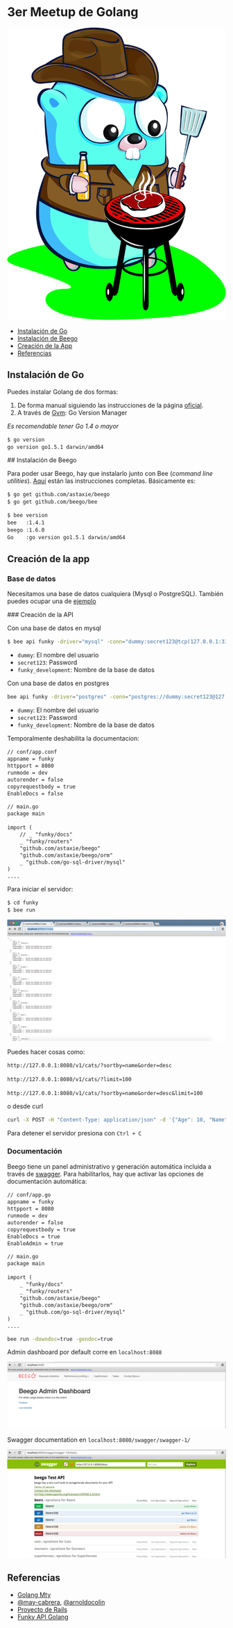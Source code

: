 # 3er Meetup de Golang

![Gopher Mty](mty_gopher.jpg)


- [Instalación de Go](#instalación-de-go)
- [Instalación de Beego](#instalación-de-beego)
- [Creación de la App](#creación-de-la-app)
- [Referencias](#referencias)

## Instalación de Go

Puedes instalar Golang de dos formas:

1. De forma manual siguiendo las instrucciones de la página [oficial](https://golang.org/doc/install).  
2. A través de [Gvm](https://github.com/moovweb/gvm): Go Version Manager

*Es recomendable tener Go 1.4 o mayor*

```bash
$ go version
go version go1.5.1 darwin/amd64
```

## Instalación de Beego

Para poder usar Beego, hay que instalarlo junto con Bee (*command line utilities*). [Aquí](http://beego.me/quickstart) están las instrucciones completas. Básicamente es:

```bash
$ go get github.com/astaxie/beego
$ go get github.com/beego/bee
```

```bash
$ bee version
bee   :1.4.1
beego :1.6.0
Go    :go version go1.5.1 darwin/amd64
```

## Creación de la app



### Base de datos

Necesitamos una base de datos cualquiera (Mysql o PostgreSQL). También puedes ocupar una de [ejemplo](https://dev.mysql.com/doc/employee/en/employees-installation.html)


### Creación de la API

Con una base de datos en mysql

```bash
$ bee api funky -driver="mysql" -conn="dummy:secret123@tcp(127.0.0.1:3306)/funky_development"
```

- `dummy`: El nombre del usuario
- `secret123`: Password
- `funky_development`: Nombre de la base de datos

Con una base de datos en postgres

```bash
bee api funky -driver="postgres" -conn="postgres://dummy:secret123@127.0.0.1:5432)/funky_development
```

- `dummy`: El nombre del usuario
- `secret123`: Password
- `funky_development`: Nombre de la base de datos


Temporalmente deshabilita la documentacion:

```golang
// conf/app.conf
appname = funky
httpport = 8080
runmode = dev
autorender = false
copyrequestbody = true
EnableDocs = false
```

```
// main.go
package main

import (
	// _ "funky/docs"
	_ "funky/routers"
	"github.com/astaxie/beego"
	"github.com/astaxie/beego/orm"
	_ "github.com/go-sql-driver/mysql"
)
....
```

Para iniciar el servidor:

```bash
$ cd funky
$ bee run
```

![](beego_screenshot.png)

Puedes hacer cosas como:

```
http://127.0.0.1:8080/v1/cats/?sortby=name&order=desc

http://127.0.0.1:8080/v1/cats/?limit=100

http://127.0.0.1:8080/v1/cats/?sortby=name&order=desc&limit=100
```

o desde curl

```bash
curl -X POST -H "Content-Type: application/json" -d '{"Age": 10, "Name": "Grumpyy", "CreatedAt": "2016-03-03T22:12:17-06:00", "UpdatedAt": "2016-03-03T22:12:17-06:00"}' http://127.0.0.1:8080/v1/cats/
```

Para detener el servidor presiona con `Ctrl + C`


### Documentación 

Beego tiene un panel administrativo y generación automática incluida a través de [swagger](http://swagger.io). Para habilitarlos, hay que activar las opciones de documentación automática:

```golang
// conf/app.go
appname = funky
httpport = 8080
runmode = dev
autorender = false
copyrequestbody = true
EnableDocs = true
EnableAdmin = true
```

```golang
// main.go
package main

import (
	_ "funky/docs"
	_ "funky/routers"
	"github.com/astaxie/beego"
	"github.com/astaxie/beego/orm"
	_ "github.com/go-sql-driver/mysql"
)
....
```

```bash
bee run -downdoc=true -gendoc=true
```

Admin dashboard por default corre en `localhost:8088`

![](beego-admin-dashboard.png)

Swagger documentation en `localhost:8080/swagger/swagger-1/`

![](swagger-ui.png)


## Referencias

- [Golang Mty](http://www.meetup.com/Golang-MTY/events/229070594/)
- [@may-cabrera](https://twitter.com/may_cabrera), [@arnoldocolin](https://twitter.com/arnoldocolin)
- [Proyecto de Rails](https://github.com/mayra-cabrera/funky)
- [Funky API Golang](https://github.com/mayra-cabrera/funky_golang)
